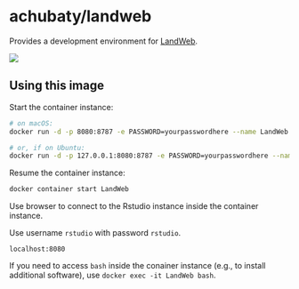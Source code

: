 # achubaty/landweb

Provides a development environment for [LandWeb](https://github.com/PredictiveEcology/LandWeb).

[![](https://images.microbadger.com/badges/image/achubaty/r-spades-devel.svg)](https://microbadger.com/images/achubaty/r-spades-devel)

## Using this image

Start the container instance:

```bash
# on macOS:
docker run -d -p 8080:8787 -e PASSWORD=yourpasswordhere --name LandWeb achubaty/landweb

# or, if on Ubuntu:
docker run -d -p 127.0.0.1:8080:8787 -e PASSWORD=yourpasswordhere --name LandWeb achubaty/landweb
```

Resume the container instance:

```bash
docker container start LandWeb
```

Use browser to connect to the Rstudio instance inside the container instance.

Use username `rstudio` with password `rstudio`.

```
localhost:8080
````

If you need to access `bash` inside the conainer instance (e.g., to install additional software), use `docker exec -it LandWeb bash`.

